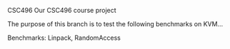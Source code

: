 CSC496 Our CSC496 course project

The purpose of this branch is to test the following benchmarks on KVM...

Benchmarks: Linpack, RandomAccess
